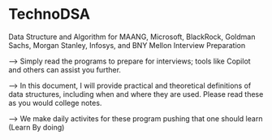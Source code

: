 # TechnoDSA
Data Structure and Algorithm for MAANG, Microsoft, BlackRock, Goldman Sachs, Morgan Stanley, Infosys, and BNY Mellon Interview Preparation

--> Simply read the programs to prepare for interviews; tools like Copilot and others can assist you further.

--> In this document, I will provide practical and theoretical definitions of data structures, including when and where they are used. Please read these as you would college notes.

--> We make daily activites for these program pushing that one should learn (Learn By doing)

